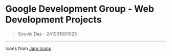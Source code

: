 # Google Development Group - Web Development Projects
> Souvic Das - 241001001025
---


Icons from [Jam Icons](https://jam-icons.com/)